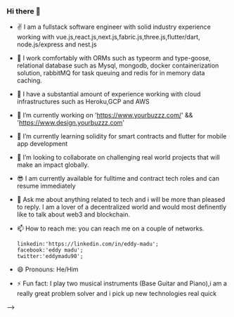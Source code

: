 ### Hi there 👋
- ✌ I am a fullstack software engineer with solid industry experience working with vue.js,react.js,next.js,fabric.js,three.js,flutter/dart, node.js/express and nest.js
- 👐 I work comfortably with ORMs such as typeorm and type-goose, relational database such as Mysql, mongodb, docker containerization solution, rabbitMQ for task queuing and redis for  in memory  data caching.
- 💭 I have a substantial amount of experience working with cloud infrastructures such as Heroku,GCP and AWS
- 🔭 I’m currently working on 'https://www.yourbuzzz.com/' && 'https://www.design.yourbuzzz.com'
- 🌱 I’m currently learning solidity for smart contracts and flutter for mobile app development
- 👯 I’m looking to collaborate on challenging real world projects that will make an impact globally.
- 😎 I am currently available for fulltime and contract tech roles and can resume immediately
- 💬 Ask me about anything related to tech and i will be more than pleased to reply.
     I am a lover of a decentralized world and would most definently like to talk about web3 and blockchain.
- 📫 How to reach me: you can reach me on a couple of networks.

      linkedin:'https://linkedin.com/in/eddy-madu';
      facebook:'eddy madu';
      twitter:'eddymadu90';
  
- 😄 Pronouns: He/Him
- ⚡ Fun fact: I play two musical instruments (Base Guitar and Piano),i am a really great  problem solver  and i pick up new technologies real quick
                
-->
